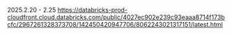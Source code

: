 2025.2.20 - 2.25
https://databricks-prod-cloudfront.cloud.databricks.com/public/4027ec902e239c93eaaa8714f173bcfc/2967261328373708/142450420947706/8062243021317151/latest.html
